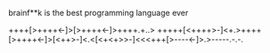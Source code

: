 brainf**k is the best programming language ever

++++[>++++<-]>[>++++<-]>++++.+..> +++++[<++++>-]<+.>++++[>++++<-]>[<++>-]<.<[<+<+>>-]<<<+++[>----<-]>.>-----.-.-.
